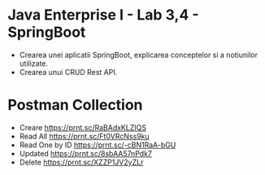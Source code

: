 # Java Enterprise I - Lab 3,4 - SpringBoot
+ Crearea unei aplicatii SpringBoot, explicarea conceptelor si a notiunilor utilizate.
+ Crearea unui CRUD Rest API.

# Postman Collection
+ Creare https://prnt.sc/RaBAdxKLZIQS
+ Read All https://prnt.sc/Ft0VRcNss9ku
+ Read One by ID https://prnt.sc/-cBN1RaA-bGU
+ Updated https://prnt.sc/8sbAA57nPdk7
+ Delete https://prnt.sc/XZZP1JV2yZLr